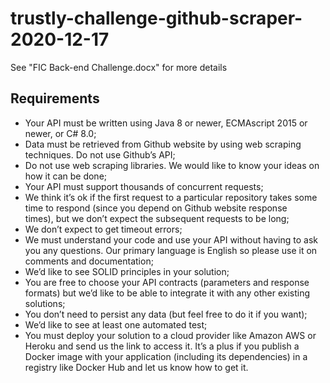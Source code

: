 # trustly-challenge-github-scraper-2020-12-17
See "FIC Back-end Challenge.docx" for more details

## Requirements
 - Your API must be written using Java 8 or newer, ECMAscript 2015 or newer, or C# 8.0;
 - Data must be retrieved from Github website by using web scraping techniques. Do not use Github’s API;
 - Do not use web scraping libraries. We would like to know your ideas on how it can be done;
 - Your API must support thousands of concurrent requests;
 - We think it’s ok if the first request to a particular repository takes some time to respond (since you depend on Github website response times), but we don’t expect the subsequent requests to be long;
 - We don’t expect to get timeout errors;
 - We must understand your code and use your API without having to ask you any questions. Our primary language is English so please use it on comments and documentation;
 - We’d like to see SOLID principles in your solution;
 - You are free to choose your API contracts (parameters and response formats) but we’d like to be able to integrate it with any other existing solutions;
 - You don’t need to persist any data (but feel free to do it if you want);
 - We’d like to see at least one automated test;
 - You must deploy your solution to a cloud provider like Amazon AWS or Heroku and send us the link to access it. It’s a plus if you publish a Docker image with your application (including its dependencies) in a registry like Docker Hub and let us know how to get it.